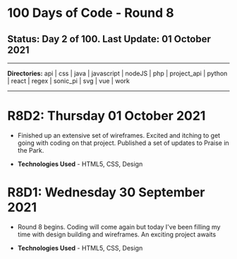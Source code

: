 # 100 Days of Code - Round 8

## **Status:** Day 2 of 100. **Last Update:** 01 October 2021
___
**Directories:** api | css | java | javascript | nodeJS | php | project_api | python | react | regex | sonic_pi | svg | vue | work
___


# R8D2: Thursday 01 October 2021

  +  Finished up an extensive set of wireframes. Excited and itching to get going with coding on that project.  Published a set of updates to Praise in the Park.  
  
  + **Technologies Used** - HTML5, CSS, Design

# R8D1: Wednesday 30 September 2021

  +  Round 8 begins. Coding will come again but today I've been filling my time with design building and wireframes. An exciting project awaits 
  
  + **Technologies Used** - HTML5, CSS, Design